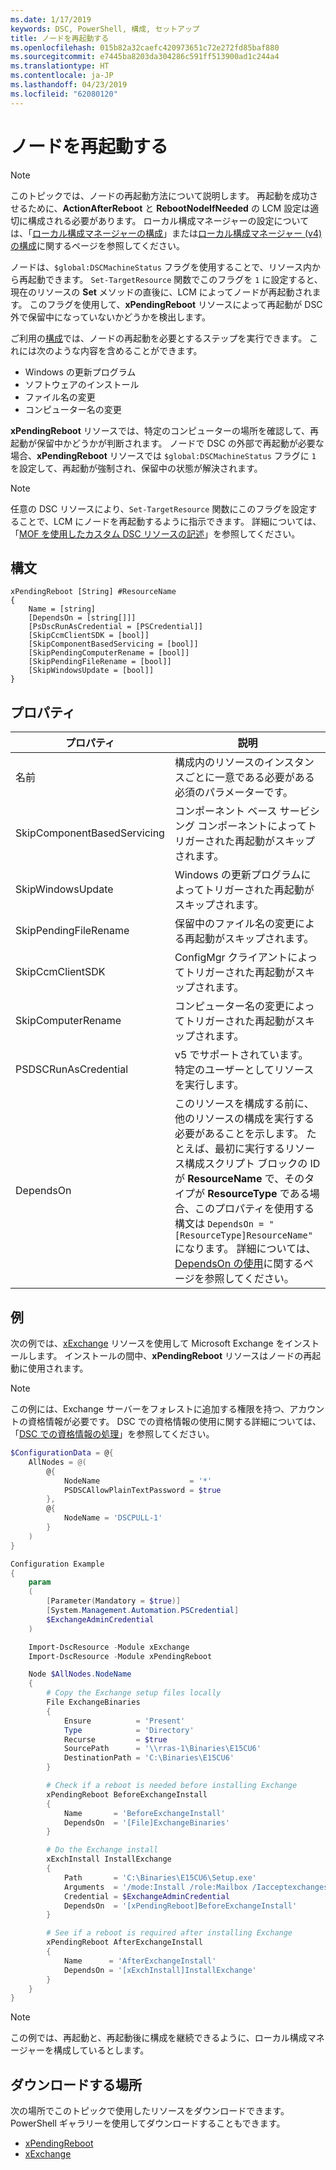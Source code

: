 ```yaml
---
ms.date: 1/17/2019
keywords: DSC, PowerShell, 構成, セットアップ
title: ノードを再起動する
ms.openlocfilehash: 015b82a32caefc420973651c72e272fd85baf880
ms.sourcegitcommit: e7445ba8203da304286c591ff513900ad1c244a4
ms.translationtype: HT
ms.contentlocale: ja-JP
ms.lasthandoff: 04/23/2019
ms.locfileid: "62080120"
---
```

# <a name="reboot-a-node"></a>ノードを再起動する

> [!NOTE]
> このトピックでは、ノードの再起動方法について説明します。 再起動を成功させるために、**ActionAfterReboot** と **RebootNodeIfNeeded** の LCM 設定は適切に構成される必要があります。
> ローカル構成マネージャーの設定については、「[ローカル構成マネージャーの構成](../managing-nodes/metaConfig.md)」または[ローカル構成マネージャー (v4) の構成](../managing-nodes/metaConfig4.md)に関するページを参照してください。

ノードは、`$global:DSCMachineStatus` フラグを使用することで、リソース内から再起動できます。 `Set-TargetResource` 関数でこのフラグを `1` に設定すると、現在のリソースの **Set** メソッドの直後に、LCM によってノードが再起動されます。 このフラグを使用して、**xPendingReboot** リソースによって再起動が DSC 外で保留中になっていないかどうかを検出します。

ご利用の[構成](configurations.md)では、ノードの再起動を必要とするステップを実行できます。 これには次のような内容を含めることができます。

- Windows の更新プログラム
- ソフトウェアのインストール
- ファイル名の変更
- コンピューター名の変更

**xPendingReboot** リソースでは、特定のコンピューターの場所を確認して、再起動が保留中かどうかが判断されます。 ノードで DSC の外部で再起動が必要な場合、**xPendingReboot** リソースでは `$global:DSCMachineStatus` フラグに `1` を設定して、再起動が強制され、保留中の状態が解決されます。

> [!NOTE]
> 任意の DSC リソースにより、`Set-TargetResource` 関数にこのフラグを設定することで、LCM にノードを再起動するように指示できます。 詳細については、「[MOF を使用したカスタム DSC リソースの記述](../resources/authoringResourceMOF.md)」を参照してください。

## <a name="syntax"></a>構文

```
xPendingReboot [String] #ResourceName
{
    Name = [string]
    [DependsOn = [string[]]]
    [PsDscRunAsCredential = [PSCredential]]
    [SkipCcmClientSDK = [bool]]
    [SkipComponentBasedServicing = [bool]]
    [SkipPendingComputerRename = [bool]]
    [SkipPendingFileRename = [bool]]
    [SkipWindowsUpdate = [bool]]
}
```

## <a name="properties"></a>プロパティ

| プロパティ | 説明 |
| --- | --- |
| 名前| 構成内のリソースのインスタンスごとに一意である必要がある必須のパラメーターです。|
| SkipComponentBasedServicing | コンポーネント ベース サービシング コンポーネントによってトリガーされた再起動がスキップされます。 |
| SkipWindowsUpdate | Windows の更新プログラムによってトリガーされた再起動がスキップされます。|
| SkipPendingFileRename | 保留中のファイル名の変更による再起動がスキップされます。 |
| SkipCcmClientSDK | ConfigMgr クライアントによってトリガーされた再起動がスキップされます。 |
| SkipComputerRename | コンピューター名の変更によってトリガーされた再起動がスキップされます。 |
| PSDSCRunAsCredential | v5 でサポートされています。 特定のユーザーとしてリソースを実行します。 |
| DependsOn | このリソースを構成する前に、他のリソースの構成を実行する必要があることを示します。 たとえば、最初に実行するリソース構成スクリプト ブロックの ID が **ResourceName** で、そのタイプが **ResourceType** である場合、このプロパティを使用する構文は `DependsOn = "[ResourceType]ResourceName"` になります。 詳細については、[DependsOn の使用](resource-depends-on.md)に関するページを参照してください。|

## <a name="example"></a>例

次の例では、[xExchange](https://github.com/PowerShell/xExchange) リソースを使用して Microsoft Exchange をインストールします。
インストールの間中、**xPendingReboot** リソースはノードの再起動に使用されます。

> [!NOTE]
> この例には、Exchange サーバーをフォレストに追加する権限を持つ、アカウントの資格情報が必要です。 DSC での資格情報の使用に関する詳細については、「[DSC での資格情報の処理](../configurations/configDataCredentials.md)」を参照してください。

```powershell
$ConfigurationData = @{
    AllNodes = @(
        @{
            NodeName                    = '*'
            PSDSCAllowPlainTextPassword = $true
        },
        @{
            NodeName = 'DSCPULL-1'
        }
    )
}

Configuration Example
{
    param
    (
        [Parameter(Mandatory = $true)]
        [System.Management.Automation.PSCredential]
        $ExchangeAdminCredential
    )

    Import-DscResource -Module xExchange
    Import-DscResource -Module xPendingReboot

    Node $AllNodes.NodeName
    {
        # Copy the Exchange setup files locally
        File ExchangeBinaries
        {
            Ensure          = 'Present'
            Type            = 'Directory'
            Recurse         = $true
            SourcePath      = '\\rras-1\Binaries\E15CU6'
            DestinationPath = 'C:\Binaries\E15CU6'
        }

        # Check if a reboot is needed before installing Exchange
        xPendingReboot BeforeExchangeInstall
        {
            Name       = 'BeforeExchangeInstall'
            DependsOn  = '[File]ExchangeBinaries'
        }

        # Do the Exchange install
        xExchInstall InstallExchange
        {
            Path       = 'C:\Binaries\E15CU6\Setup.exe'
            Arguments  = '/mode:Install /role:Mailbox /Iacceptexchangeserverlicenseterms'
            Credential = $ExchangeAdminCredential
            DependsOn  = '[xPendingReboot]BeforeExchangeInstall'
        }

        # See if a reboot is required after installing Exchange
        xPendingReboot AfterExchangeInstall
        {
            Name      = 'AfterExchangeInstall'
            DependsOn = '[xExchInstall]InstallExchange'
        }
    }
}
```

> [!NOTE]
> この例では、再起動と、再起動後に構成を継続できるように、ローカル構成マネージャーを構成しているとします。

## <a name="where-to-download"></a>ダウンロードする場所

次の場所でこのトピックで使用したリソースをダウンロードできます。PowerShell ギャラリーを使用してダウンロードすることもできます。

- [xPendingReboot](https://github.com/PowerShell/xPendingReboot)
- [xExchange](https://github.com/PowerShell/xExchange)
